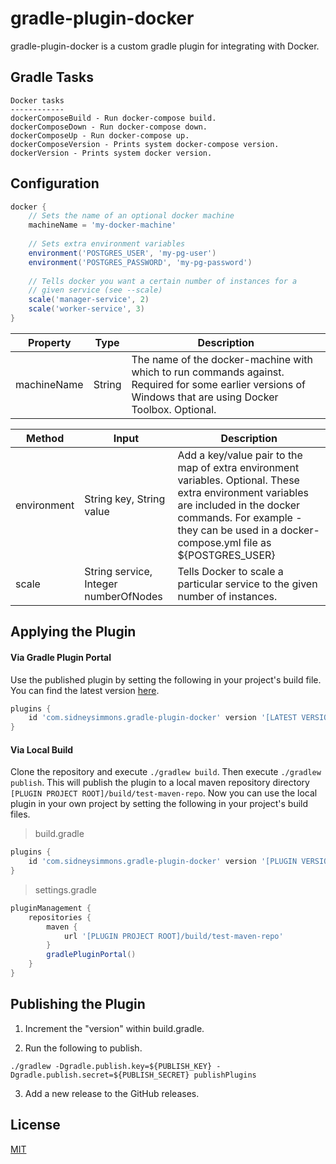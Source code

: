 # gradle-plugin-docker

gradle-plugin-docker is a custom gradle plugin for integrating with Docker.

## Gradle Tasks

```
Docker tasks
------------
dockerComposeBuild - Run docker-compose build.
dockerComposeDown - Run docker-compose down.
dockerComposeUp - Run docker-compose up.
dockerComposeVersion - Prints system docker-compose version.
dockerVersion - Prints system docker version.
```

## Configuration

``` gradle
docker {
    // Sets the name of an optional docker machine
    machineName = 'my-docker-machine'
    
    // Sets extra environment variables
    environment('POSTGRES_USER', 'my-pg-user')
    environment('POSTGRES_PASSWORD', 'my-pg-password')
    
    // Tells docker you want a certain number of instances for a
    // given service (see --scale)
    scale('manager-service', 2)
    scale('worker-service', 3)
}
```

| Property | Type | Description |
| --- | --- | --- |
| machineName | String | The name of the docker-machine with which to run commands against. Required for some earlier versions of Windows that are using Docker Toolbox. Optional. |

| Method | Input | Description |
| --- | --- | --- |
| environment | String key, String value | Add a key/value pair to the map of extra environment variables. Optional. These extra environment variables are included in the docker commands. For example - they can be used in a docker-compose.yml file as ${POSTGRES_USER} |
| scale | String service, Integer numberOfNodes | Tells Docker to scale a particular service to the given number of instances. |

## Applying the Plugin

#### Via Gradle Plugin Portal

Use the published plugin by setting the following in your project's build file.  You can find the latest version [here](https://plugins.gradle.org/plugin/com.sidneysimmons.gradle-plugin-docker).

``` gradle
plugins {
    id 'com.sidneysimmons.gradle-plugin-docker' version '[LATEST VERSION]'
}
```

#### Via Local Build
Clone the repository and execute `./gradlew build`.  Then execute `./gradlew publish`.  This will publish the plugin to a local maven repository directory `[PLUGIN PROJECT ROOT]/build/test-maven-repo`.  Now you can use the local plugin in your own project by setting the following in your project's build files.

> build.gradle

``` gradle
plugins {
    id 'com.sidneysimmons.gradle-plugin-docker' version '[PLUGIN VERSION]'
}
```

> settings.gradle

``` gradle
pluginManagement {
    repositories {
        maven {
            url '[PLUGIN PROJECT ROOT]/build/test-maven-repo'
        }
        gradlePluginPortal()
    }
}
```

## Publishing the Plugin

1. Increment the "version" within build.gradle.

2. Run the following to publish.

```
./gradlew -Dgradle.publish.key=${PUBLISH_KEY} -Dgradle.publish.secret=${PUBLISH_SECRET} publishPlugins
```

3. Add a new release to the GitHub releases.

## License
[MIT](https://choosealicense.com/licenses/mit/)